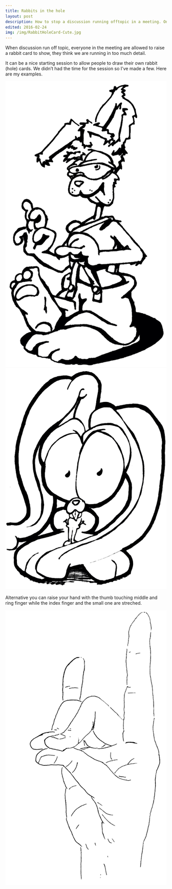 ```yaml
---
title: Rabbits in the hole
layout: post
description: How to stop a discussion running offtopic in a meeting. One tip I learnt for long running sessions.
edited: 2016-02-24
img: /img/RabbitHoleCard-Cute.jpg
---
```


When discussion run off topic, everyone in the meeting are allowed to raise a rabbit card to show, they think we are running in too much detail.

It can be a nice starting session to allow people to draw their own rabbit (hole) cards. We didn’t had the time for the session so I’ve made a few. Here are my examples.

![Tired Rabbit Card](/img/RabbitHoleCard-Tired.jpg)
![Cute Rabbit Card](/img/RabbitHoleCard-Cute.jpg)

Alternative you can raise your hand with the thumb touching middle and ring finger while the index finger and the small one are streched.

![How to hold your hand to make a Rabbit](/img/hand-rabbit.png)